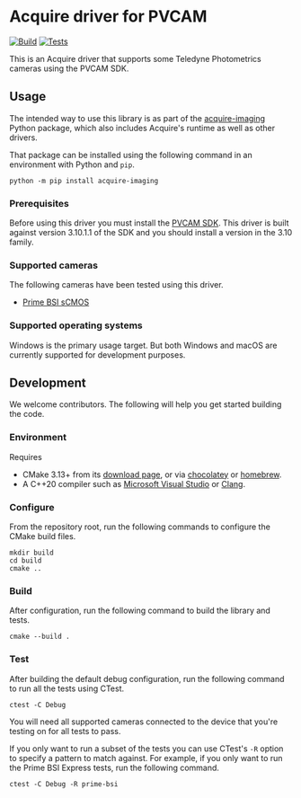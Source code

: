 # Acquire driver for PVCAM



[![Build](https://github.com/acquire-project/acquire-driver-pvcam/actions/workflows/build.yml/badge.svg)](https://github.com/acquire-project/acquire-driver-pvcam/actions/workflows/build.yml)
[![Tests](https://github.com/acquire-project/acquire-driver-pvcam/actions/workflows/test_pr.yml/badge.svg)](https://github.com/acquire-project/acquire-driver-pvcam/actions/workflows/test_pr.yml)

This is an Acquire driver that supports some Teledyne Photometrics cameras using the PVCAM SDK.

## Usage

The intended way to use this library is as part of
the [acquire-imaging](https://github.com/acquire-project/acquire-python)
Python package, which also includes Acquire's runtime as well as other drivers.

That package can be installed using the following command in an environment with Python and `pip`.

```
python -m pip install acquire-imaging
```

### Prerequisites

Before using this driver you must install the [PVCAM SDK](https://www.photometrics.com/support/download/pvcam-sdk).
This driver is built against version 3.10.1.1 of the SDK and you should install a version in the 3.10 family.

### Supported cameras

The following cameras have been tested using this driver.

- [Prime BSI sCMOS](https://www.photometrics.com/products/prime-family/primebsi)

### Supported operating systems

Windows is the primary usage target.
But both Windows and macOS are currently supported for development purposes.

## Development

We welcome contributors. The following will help you get started building the code.

### Environment

Requires

- CMake 3.13+ from its [download page](https://cmake.org/download/), or via
  [chocolatey](https://community.chocolatey.org/packages/cmake) or [homebrew](https://formulae.brew.sh/formula/cmake).
- A C++20 compiler such as [Microsoft Visual Studio](https://visualstudio.microsoft.com/downloads/)
  or [Clang](https://clang.llvm.org/).

### Configure

From the repository root, run the following commands to configure the CMake build files.

```
mkdir build
cd build
cmake ..
```

### Build

After configuration, run the following command to build the library and tests.

```
cmake --build .
```

### Test

After building the default debug configuration, run the following command to run all the tests using CTest.

```
ctest -C Debug
```

You will need all supported cameras connected to the device that you're testing on for all tests to pass.

If you only want to run a subset of the tests you can use CTest's `-R` option to specify a pattern to match against.
For example, if you only want to run the Prime BSI Express tests, run the following command.

```
ctest -C Debug -R prime-bsi
```
